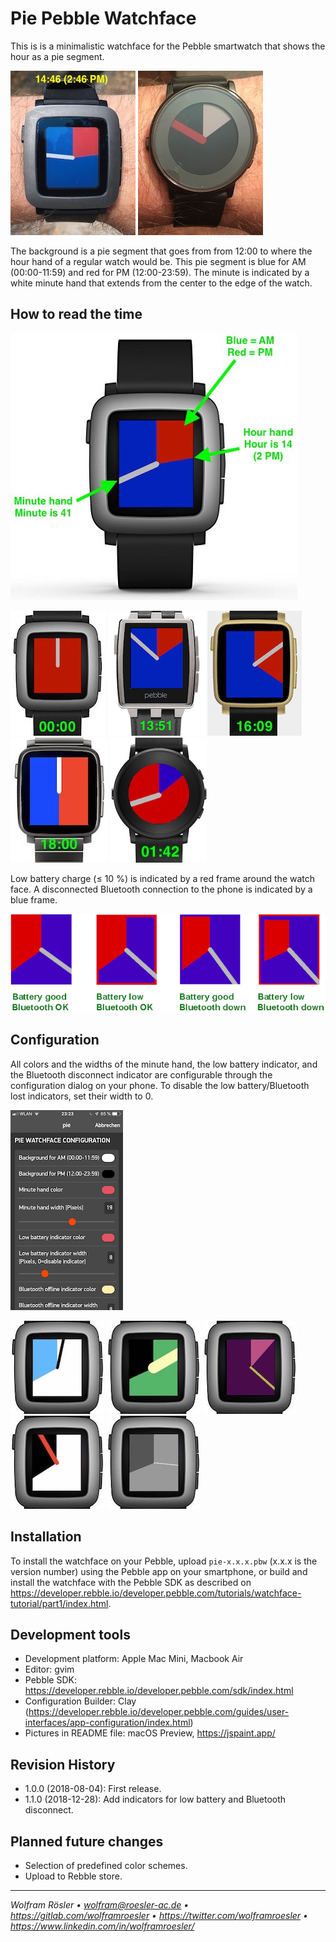 # Pie Pebble Watchface

This is is a minimalistic watchface for the Pebble smartwatch that shows the hour as a pie segment.

![Photo of Pebble Time](pics/time.jpg)
![Photo of Pebble Time Round](pics/round.jpg)

The background is a pie segment that goes from from 12:00 to where the hour hand of a regular watch would be. This pie segment is blue for AM (00:00-11:59) and red for PM (12:00-23:59). The minute is indicated by a white minute hand that extends from the center to the edge of the watch.

## How to read the time

![Mockup showing 12:32](pics/14-41.jpg)

![Mockup showing 00:00](pics/00-00.jpg)
![Mockup showing 13:51](pics/13-51.jpg)
![Mockup showing 16-09](pics/16-09.jpg)
![Mockup showing 18:00](pics/18-00.jpg)
![Mockup showing 01:42](pics/01-42.jpg)

Low battery charge (≤ 10 %) is indicated by a red frame around the watch face. A disconnected Bluetooth connection to the phone is indicated by a blue frame.

![Picture of indicator frames](pics/indicators.png)

## Configuration

All colors and the widths of the minute hand, the low battery indicator, and the Bluetooth disconnect indicator are configurable through the configuration dialog on your phone. To disable the low battery/Bluetooth lost indicators, set their width to 0.

![Screenshot of configuration dialog](pics/config.png)

![AM white, PM blue, hand black, width 9](pics/white-blue-black-9.jpg)
![AM black, PM green, hand yellow, width 33](pics/black-green-yellow-33.jpg)
![AM purple, PM pink, hand yellow, width 7](pics/purple-pink-yellow-7.jpg)
![AM white, PM black, hand red, width 13](pics/white-black-red-13.jpg)
![AM dark gray, PM gray, hand light gray, width 3](pics/dgray-gray-lgray-3.jpg)

## Installation

To install the watchface on your Pebble, upload `pie-x.x.x.pbw` (x.x.x is the version number) using the Pebble app on your smartphone, or build and install the watchface with the Pebble SDK as described on https://developer.rebble.io/developer.pebble.com/tutorials/watchface-tutorial/part1/index.html.

## Development tools

* Development platform: Apple Mac Mini, Macbook Air
* Editor: gvim
* Pebble SDK: https://developer.rebble.io/developer.pebble.com/sdk/index.html
* Configuration Builder: Clay (https://developer.rebble.io/developer.pebble.com/guides/user-interfaces/app-configuration/index.html)
* Pictures in README file: macOS Preview, https://jspaint.app/

## Revision History

* 1.0.0 (2018-08-04): First release.
* 1.1.0 (2018-12-28): Add indicators for low battery and Bluetooth disconnect.

## Planned future changes

* Selection of predefined color schemes.
* Upload to Rebble store.

---
*Wolfram Rösler • wolfram@roesler-ac.de • https://gitlab.com/wolframroesler • https://twitter.com/wolframroesler • https://www.linkedin.com/in/wolframroesler/*
